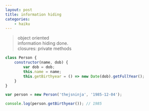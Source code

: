 ```yaml
---
layout: post
title: information hiding
categories:
    - haiku
---
```


> object oriented <br>
> information hiding done. <br>
> closures: private methods


```javascript
class Person {
    constructor(name, dob) {
        var dob = dob;
        this.name = name;
        this.getBirthyear = () => new Date(dob).getFullYear();
    }
}

var person = new Person('thejsninja', '1985-12-04');

console.log(person.getBirthyear()); // 1985
```
